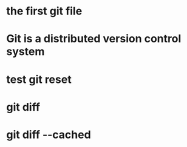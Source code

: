 # the first git file
# Git is a distributed version control system
# test git reset
# git diff
# git diff --cached